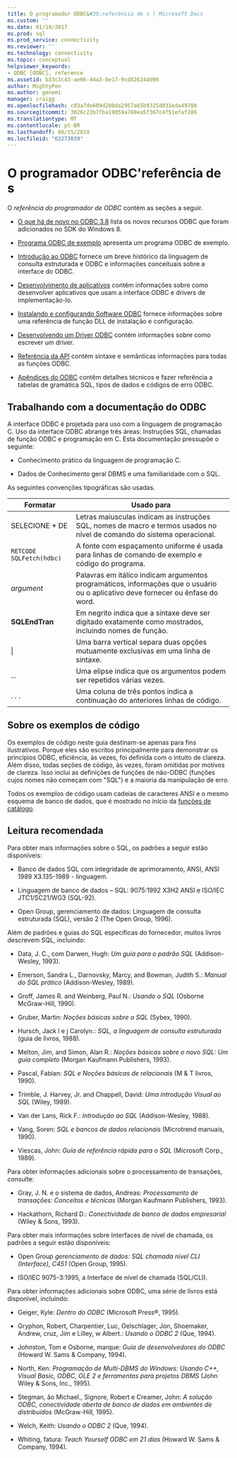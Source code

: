 ```yaml
---
title: O programador ODBC&#39;referência de s | Microsoft Docs
ms.custom: ''
ms.date: 01/19/2017
ms.prod: sql
ms.prod_service: connectivity
ms.reviewer: ''
ms.technology: connectivity
ms.topic: conceptual
helpviewer_keywords:
- ODBC [ODBC], reference
ms.assetid: b33c3c43-ae66-44a3-be17-9cd82624dd96
author: MightyPen
ms.author: genemi
manager: craigg
ms.openlocfilehash: c83a7de609d200da2957a65b9325d031eda49780
ms.sourcegitcommit: 3026c22b7fba19059a769ea5f367c4f51efaf286
ms.translationtype: MT
ms.contentlocale: pt-BR
ms.lasthandoff: 06/15/2019
ms.locfileid: "63273039"
---
```

# <a name="odbc-programmer39s-reference"></a>O programador ODBC&#39;referência de s
O *referência do programador de ODBC* contém as seções a seguir.  
  
-   [O que há de novo no ODBC 3.8](../../odbc/reference/what-s-new-in-odbc-3-8.md) lista os novos recursos ODBC que foram adicionados no SDK do Windows 8.  
  
-   [Programa ODBC de exemplo](../../odbc/reference/sample-odbc-program.md) apresenta um programa ODBC de exemplo.  
  
-   [Introdução ao ODBC](../../odbc/reference/introduction-to-odbc.md) fornece um breve histórico da linguagem de consulta estruturada e ODBC e informações conceituais sobre a interface do ODBC.  
  
-   [Desenvolvimento de aplicativos](../../odbc/reference/develop-app/developing-applications.md) contém informações sobre como desenvolver aplicativos que usam a interface ODBC e drivers de implementação-lo.  
  
-   [Instalando e configurando Software ODBC](../../odbc/reference/install/installing-and-configuring-the-odbc-software.md) fornece informações sobre uma referência de função DLL de instalação e configuração.  
  
-   [Desenvolvendo um Driver ODBC](../../odbc/reference/develop-driver/developing-an-odbc-driver.md) contém informações sobre como escrever um driver.  
  
-   [Referência da API](../../odbc/reference/syntax/odbc-reference.md) contém sintaxe e semânticas informações para todas as funções ODBC.  
  
-   [Apêndices do ODBC](../../odbc/reference/appendixes/odbc-appendixes.md) contêm detalhes técnicos e fazer referência a tabelas de gramática SQL, tipos de dados e códigos de erro ODBC.  
  
## <a name="working-with-the-odbc-documentation"></a>Trabalhando com a documentação do ODBC  
 A interface ODBC é projetada para uso com a linguagem de programação C. Uso da interface ODBC abrange três áreas: Instruções SQL, chamadas de função ODBC e programação em C. Esta documentação pressupõe o seguinte:  
  
-   Conhecimento prático da linguagem de programação C.  
  
-   Dados de Conhecimento geral DBMS e uma familiaridade com o SQL.  
  
 As seguintes convenções tipográficas são usadas.  
  
|Formatar|Usado para|  
|------------|--------------|  
|SELECIONE * DE|Letras maiusculas indicam as instruções SQL, nomes de macro e termos usados no nível de comando do sistema operacional.|  
|`RETCODE SQLFetch(hdbc)`|A fonte com espaçamento uniforme é usada para linhas de comando de exemplo e código do programa.|  
|*argument*|Palavras em itálico indicam argumentos programáticos, informações que o usuário ou o aplicativo deve fornecer ou ênfase do word.|  
|**SQLEndTran**|Em negrito indica que a sintaxe deve ser digitado exatamente como mostrados, incluindo nomes de função.|  
|&#124;|Uma barra vertical separa duas opções mutuamente exclusivas em uma linha de sintaxe.|  
|...|Uma elipse indica que os argumentos podem ser repetidos várias vezes.|  
|. . .|Uma coluna de três pontos indica a continuação do anteriores linhas de código.|  
  
## <a name="about-the-code-examples"></a>Sobre os exemplos de código  
 Os exemplos de código neste guia destinam-se apenas para fins ilustrativos. Porque eles são escritos principalmente para demonstrar os princípios ODBC, eficiência, às vezes, foi definida com o intuito de clareza. Além disso, todas seções de código, às vezes, foram omitidas por motivos de clareza. Isso inclui as definições de funções de não-ODBC (funções cujos nomes não começam com "SQL") e a maioria da manipulação de erro.  
  
 Todos os exemplos de código usam cadeias de caracteres ANSI e o mesmo esquema de banco de dados, que é mostrado no início da [funções de catálogo](../../odbc/reference/develop-app/catalog-functions.md).  
  
## <a name="recommended-reading"></a>Leitura recomendada  
 Para obter mais informações sobre o SQL, os padrões a seguir estão disponíveis:  
  
-   Banco de dados SQL com integridade de aprimoramento, ANSI, ANSI 1989 X3.135-1989 - linguagem.  
  
-   Linguagem de banco de dados – SQL: 9075:1992 X3H2 ANSI e ISO/IEC JTC1/SC21/WG3 (SQL-92).  
  
-   Open Group, gerenciamento de dados: Linguagem de consulta estruturada (SQL), versão 2 (The Open Group, 1996).  
  
 Além de padrões e guias do SQL específicas do fornecedor, muitos livros descrevem SQL, incluindo:  
  
-   Data, J. C., com Darwen, Hugh: *Um guia para o padrão SQL* (Addison-Wesley, 1993).  
  
-   Emerson, Sandra L., Darnovsky, Marcy, and Bowman, Judith S.: *Manual do SQL prático* (Addison-Wesley, 1989).  
  
-   Groff, James R. and Weinberg, Paul N.: *Usando o SQL* (Osborne McGraw-Hill, 1990).  
  
-   Gruber, Martin: *Noções básicas sobre o SQL* (Sybex, 1990).  
  
-   Hursch, Jack l e j Carolyn.: *SQL, a linguagem de consulta estruturada* (guia de livros, 1988).  
  
-   Melton, Jim, and Simon, Alan R.: *Noções básicas sobre o novo SQL: Um guia completo* (Morgan Kaufmann Publishers, 1993).  
  
-   Pascal, Fabian: *SQL e Noções básicas de relacionais* (M & T livros, 1990).  
  
-   Trimble, J. Harvey, Jr. and Chappell, David: *Uma introdução Visual ao SQL* (Wiley, 1989).  
  
-   Van der Lans, Rick F.: *Introdução ao SQL* (Addison-Wesley, 1988).  
  
-   Vang, Soren: *SQL e bancos de dados relacionais* (Microtrend manuais, 1990).  
  
-   Viescas, John: *Guia de referência rápida para o SQL* (Microsoft Corp., 1989).  
  
 Para obter informações adicionais sobre o processamento de transações, consulte:  
  
-   Gray, J. N. e o sistema de dados, Andreas: *Processamento de transações: Conceitos e técnicas* (Morgan Kaufmann Publishers, 1993).  
  
-   Hackathorn, Richard D.: *Conectividade de banco de dados empresarial* (Wiley & Sons, 1993).  
  
 Para obter mais informações sobre Interfaces de nível de chamada, os padrões a seguir estão disponíveis:  
  
-   Open Group *gerenciamento de dados: SQL chamada nível CLI (Interface), C451* (Open Group, 1995).  
  
-   ISO/IEC 9075-3:1995, a Interface de nível de chamada (SQL/CLI).  
  
 Para obter informações adicionais sobre ODBC, uma série de livros está disponível, incluindo:  
  
-   Geiger, Kyle: *Dentro do ODBC* (Microsoft Press®, 1995).  
  
-   Gryphon, Robert, Charpentier, Luc, Oelschlager, Jon, Shoemaker, Andrew, cruz, Jim e Lilley, w Albert.: *Usando o ODBC 2* (Que, 1994).  
  
-   Johnston, Tom e Osborne, marque: *Guia de desenvolvedores do ODBC* (Howard W. Sams & Company, 1994).  
  
-   North, Ken: *Programação de Multi-DBMS do Windows: Usando C++, Visual Basic, ODBC, OLE 2 e ferramentas para projetos DBMS* (John Wiley & Sons, Inc., 1995).  
  
-   Stegman, ão Michael., Signore, Robert e Creamer, John: *A solução ODBC, conectividade aberta de banco de dados em ambientes de distribuídos* (McGraw-Hill, 1995).  
  
-   Welch, Keith: *Usando o ODBC 2* (Que, 1994).  
  
-   Whiting, fatura: *Teach Yourself ODBC em 21 dias* (Howard W. Sams & Company, 1994).
